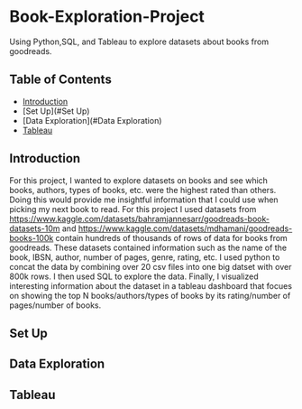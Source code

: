 # Book-Exploration-Project

Using Python,SQL, and Tableau to explore datasets about books from goodreads.

## Table of Contents
  - [Introduction](#Introduction)
  - [Set Up](#Set Up)
  - [Data Exploration](#Data Exploration)
  - [Tableau](#Tableau)

## Introduction
For this project, I wanted to explore datasets on books and see which books, authors, types of books, etc. were the highest rated than others. Doing this would provide me insightful information that I could use when picking my next book to read. For this project I used datasets from https://www.kaggle.com/datasets/bahramjannesarr/goodreads-book-datasets-10m and https://www.kaggle.com/datasets/mdhamani/goodreads-books-100k contain hundreds of thousands of rows of data for books from goodreads. These datasets contained information such as the name of the book, IBSN, author, number of pages, genre, rating, etc. I used python to concat the data by combining over 20 csv files into one big datset with over 800k rows. I then used SQL to explore the data. Finally, I visualized interesting information about the dataset in a tableau dashboard that focues on showing the top N books/authors/types of books by its rating/number of pages/number of books.

## Set Up

## Data Exploration

## Tableau
